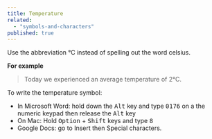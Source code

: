 ```yaml
---
title: Temperature
related: 
  - "symbols-and-characters"
published: true
---
```


Use the abbreviation °C instead of spelling out the word celsius.

**For example**

> Today we experienced an average temperature of 2°C.

To write the temperature symbol:

- In Microsoft Word: hold down the <kbd>Alt</kbd> key and type <kbd>0176</kbd> on a the numeric keypad then release the <kbd>Alt</kbd> key
- On Mac: Hold <kbd>Option</kbd> + <kbd>Shift</kbd> keys and type <kbd>8</kbd> 
- Google Docs: go to Insert then Special characters.